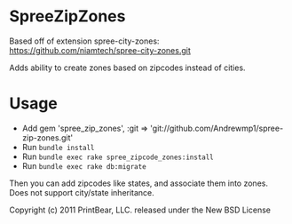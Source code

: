 SpreeZipZones
=============

Based off of extension spree-city-zones: https://github.com/niamtech/spree-city-zones.git

Adds ability to create zones based on zipcodes instead of cities.


Usage
=======

* Add gem 'spree_zip_zones', :git => 'git://github.com/Andrewmp1/spree-zip-zones.git'
* Run `bundle install`
* Run `bundle exec rake spree_zipcode_zones:install`
* Run `bundle exec rake db:migrate`

Then you can add zipcodes like states, and associate them into zones.
Does not support city/state inheritance.


Copyright (c) 2011 PrintBear, LLC. released under the New BSD License
